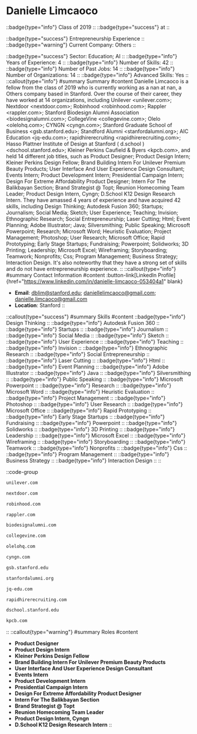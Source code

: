 # Danielle Limcaoco
::badge{type="info"}
Class of 2019
::
::badge{type="success"}
 at 
::

::badge{type="success"}
Entrepreneurship Experience
::
::badge{type="warning"}
Current Company: Others
::

::badge{type="success"}
Sector: Education; AI
::
::badge{type="info"}
Years of Experience: 4
::
::badge{type="info"}
Number of Skills: 42
::
::badge{type="info"}
Number of Past Jobs: 14
::
::badge{type="info"}
Number of Organizations: 14
::
::badge{type="info"}
Advanced Skills: Yes
::
::callout{type="info"}
#summary
Summary
#content
Danielle Limcaoco is a fellow from the class of 2019 who is currently working as a nan at nan, a Others company based in Stanford. Over the course of their career, they have worked at 14 organizations, including Unilever <unilever.com>; Nextdoor <nextdoor.com>; Robinhood <robinhood.com>; Rappler <rappler.com>; Stanford Biodesign Alumni Association <biodesignalumni.com>; CollegeVine <collegevine.com>; Olelo <olelohq.com>; CYNGN <cyngn.com>; Stanford Graduate School of Business <gsb.stanford.edu>; Standford Alumni <stanfordalumni.org>; AIC Education <jq-edu.com>; rapidhirerecruiting <rapidhirerecruiting.com>; Hasso Plattner Institute of Design at Stanford ( d.school ) <dschool.stanford.edu>; Kleiner Perkins Caufield & Byers <kpcb.com>, and held 14 different job titles, such as Product Designer; Product Design Intern; Kleiner Perkins Design Fellow; Brand Building Intern For Unilever Premium Beauty Products; User Interface And User Experience Design Consultant; Events Intern; Product Development Intern; Presidential Campaign Intern; Design For Extreme Affordability Product Designer; Intern For The Balikbayan Section; Brand Strategist @ Topt; Reunion Homecoming Team Leader; Product Design Intern, Cyngn; D.School K12 Design Research Intern. They have amassed 4 years of experience and have acquired 42 skills, including Design Thinking; Autodesk Fusion 360; Startups; Journalism; Social Media; Sketch; User Experience; Teaching; Invision; Ethnographic Research; Social Entrepreneurship; Laser Cutting; Html; Event Planning; Adobe Illustrator; Java; Silversmithing; Public Speaking; Microsoft Powerpoint; Research; Microsoft Word; Heuristic Evaluation; Project Management; Photoshop; User Research; Microsoft Office; Rapid Prototyping; Early Stage Startups; Fundraising; Powerpoint; Solidworks; 3D Printing; Leadership; Microsoft Excel; Wireframing; Storyboarding; Teamwork; Nonprofits; Css; Program Management; Business Strategy; Interaction Design. It's also noteworthy that they have a strong set of skills and do not have entrepreneurship experience.
::
::callout{type="info"}
#summary
Contact Information
#content
:button-link[LinkedIn Profile]{href="https://www.linkedin.com/in/danielle-limcaoco-053404a1" blank}
- **Email**: dblim@stanford.edu; daniellelimcaoco@gmail.com; danielle.limcaoco@gmail.com
- **Location**: Stanford
::

::callout{type="success"}
#summary
Skills
#content
::badge{type="info"}
Design Thinking
::
::badge{type="info"}
Autodesk Fusion 360
::
::badge{type="info"}
Startups
::
::badge{type="info"}
Journalism
::
::badge{type="info"}
Social Media
::
::badge{type="info"}
Sketch
::
::badge{type="info"}
User Experience
::
::badge{type="info"}
Teaching
::
::badge{type="info"}
Invision
::
::badge{type="info"}
Ethnographic Research
::
::badge{type="info"}
Social Entrepreneurship
::
::badge{type="info"}
Laser Cutting
::
::badge{type="info"}
Html
::
::badge{type="info"}
Event Planning
::
::badge{type="info"}
Adobe Illustrator
::
::badge{type="info"}
Java
::
::badge{type="info"}
Silversmithing
::
::badge{type="info"}
Public Speaking
::
::badge{type="info"}
Microsoft Powerpoint
::
::badge{type="info"}
Research
::
::badge{type="info"}
Microsoft Word
::
::badge{type="info"}
Heuristic Evaluation
::
::badge{type="info"}
Project Management
::
::badge{type="info"}
Photoshop
::
::badge{type="info"}
User Research
::
::badge{type="info"}
Microsoft Office
::
::badge{type="info"}
Rapid Prototyping
::
::badge{type="info"}
Early Stage Startups
::
::badge{type="info"}
Fundraising
::
::badge{type="info"}
Powerpoint
::
::badge{type="info"}
Solidworks
::
::badge{type="info"}
3D Printing
::
::badge{type="info"}
Leadership
::
::badge{type="info"}
Microsoft Excel
::
::badge{type="info"}
Wireframing
::
::badge{type="info"}
Storyboarding
::
::badge{type="info"}
Teamwork
::
::badge{type="info"}
Nonprofits
::
::badge{type="info"}
Css
::
::badge{type="info"}
Program Management
::
::badge{type="info"}
Business Strategy
::
::badge{type="info"}
Interaction Design
::
::

::code-group
```bash [Unilever]
unilever.com
```
```bash [Nextdoor]
nextdoor.com
```
```bash [Robinhood]
robinhood.com
```
```bash [Rappler]
rappler.com
```
```bash [Stanford Biodesign Alumni Association]
biodesignalumni.com
```
```bash [CollegeVine]
collegevine.com
```
```bash [Olelo]
olelohq.com
```
```bash [CYNGN]
cyngn.com
```
```bash [Stanford Graduate School of Business]
gsb.stanford.edu
```
```bash [Standford Alumni]
stanfordalumni.org
```
```bash [AIC Education]
jq-edu.com
```
```bash [rapidhirerecruiting]
rapidhirerecruiting.com
```
```bash [Hasso Plattner Institute of Design at Stanford ( d.school )]
dschool.stanford.edu
```
```bash [Kleiner Perkins Caufield & Byers]
kpcb.com
```
::
::callout{type="warning"}
#summary
Roles
#content
- **Product Designer**
- **Product Design Intern**
- **Kleiner Perkins Design Fellow**
- **Brand Building Intern For Unilever Premium Beauty Products**
- **User Interface And User Experience Design Consultant**
- **Events Intern**
- **Product Development Intern**
- **Presidential Campaign Intern**
- **Design For Extreme Affordability Product Designer**
- **Intern For The Balikbayan Section**
- **Brand Strategist @ Topt**
- **Reunion Homecoming Team Leader**
- **Product Design Intern, Cyngn**
- **D.School K12 Design Research Intern**
::

